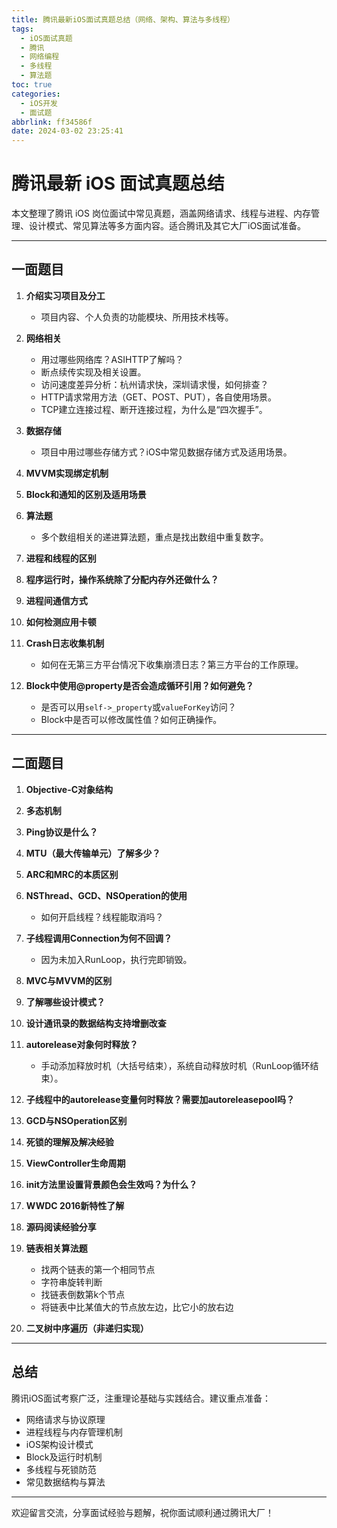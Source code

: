 ```yaml
---
title: 腾讯最新iOS面试真题总结（网络、架构、算法与多线程）
tags:
  - iOS面试真题
  - 腾讯
  - 网络编程
  - 多线程
  - 算法题
toc: true
categories:
  - iOS开发
  - 面试题
abbrlink: ff34586f
date: 2024-03-02 23:25:41
---
```


# 腾讯最新 iOS 面试真题总结

本文整理了腾讯 iOS 岗位面试中常见真题，涵盖网络请求、线程与进程、内存管理、设计模式、常见算法等多方面内容。适合腾讯及其它大厂iOS面试准备。

---

## 一面题目

1. **介绍实习项目及分工**  
   - 项目内容、个人负责的功能模块、所用技术栈等。

2. **网络相关**  
   - 用过哪些网络库？ASIHTTP了解吗？  
   - 断点续传实现及相关设置。  
   - 访问速度差异分析：杭州请求快，深圳请求慢，如何排查？  
   - HTTP请求常用方法（GET、POST、PUT），各自使用场景。  
   - TCP建立连接过程、断开连接过程，为什么是“四次握手”。

3. **数据存储**  
   - 项目中用过哪些存储方式？iOS中常见数据存储方式及适用场景。

4. **MVVM实现绑定机制**

5. **Block和通知的区别及适用场景**

6. **算法题**  
   - 多个数组相关的递进算法题，重点是找出数组中重复数字。

7. **进程和线程的区别**

8. **程序运行时，操作系统除了分配内存外还做什么？**

9. **进程间通信方式**

10. **如何检测应用卡顿**

11. **Crash日志收集机制**  
    - 如何在无第三方平台情况下收集崩溃日志？第三方平台的工作原理。

12. **Block中使用@property是否会造成循环引用？如何避免？**  
    - 是否可以用`self->_property`或`valueForKey`访问？  
    - Block中是否可以修改属性值？如何正确操作。

---

## 二面题目

1. **Objective-C对象结构**

2. **多态机制**

3. **Ping协议是什么？**

4. **MTU（最大传输单元）了解多少？**

5. **ARC和MRC的本质区别**

6. **NSThread、GCD、NSOperation的使用**  
   - 如何开启线程？线程能取消吗？

7. **子线程调用Connection为何不回调？**  
   - 因为未加入RunLoop，执行完即销毁。

8. **MVC与MVVM的区别**

9. **了解哪些设计模式？**

10. **设计通讯录的数据结构支持增删改查**

11. **autorelease对象何时释放？**  
    - 手动添加释放时机（大括号结束），系统自动释放时机（RunLoop循环结束）。

12. **子线程中的autorelease变量何时释放？需要加autoreleasepool吗？**

13. **GCD与NSOperation区别**

14. **死锁的理解及解决经验**

15. **ViewController生命周期**

16. **init方法里设置背景颜色会生效吗？为什么？**

17. **WWDC 2016新特性了解**

18. **源码阅读经验分享**

19. **链表相关算法题**  
    - 找两个链表的第一个相同节点  
    - 字符串旋转判断  
    - 找链表倒数第k个节点  
    - 将链表中比某值大的节点放左边，比它小的放右边

20. **二叉树中序遍历（非递归实现）**

---

## 总结

腾讯iOS面试考察广泛，注重理论基础与实践结合。建议重点准备：

- 网络请求与协议原理  
- 进程线程与内存管理机制  
- iOS架构设计模式  
- Block及运行时机制  
- 多线程与死锁防范  
- 常见数据结构与算法  

---

欢迎留言交流，分享面试经验与题解，祝你面试顺利通过腾讯大厂！

